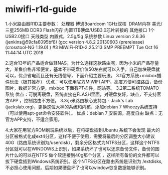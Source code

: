 # miwifi-r1d-guide

1.小米路由器R1D主要参数：
处理器	博通Boardcom 1GHz双核 
DRAM内存	美光/三星256MB DDR3
Flash闪存	内置1TB硬盘/USB3.0芯片转接的
其他接口	1个USB2.0接口
天线类型	内置式，2.5g/5g
系统参数	Linux version 2.6.36 (jenkins@59cfa6095bf8) (gcc version 4.8.2 20130603 (prerelease) (crosstool-NG 1.19.0) ) #3 MiWiFi-R1D-2.25.213 SMP PREEMPT Tue Oct 16 11:44:14 UTC 2018


2.这台13年的产品适合做轻NAS，为什么选择这款路由呢，因为小米的产品存量大，某鱼价格非常便宜，基本不带硬盘价位50左右就可以入手，自己加块硬盘就可以，优点省电而且还有无线信号，下面介绍主要玩法。
3.1官方系统+mixbox插件玩法（极其推荐）
	优点：可以使用官方MIWIFI APP，高度方便可控路由，备份图片，数据非常方便，mixbox 下面有PT插件，网站等。
3.2第二系统TOMATO系统
优点：可脱离硬盘，系统直接在FLASH里面，对硬盘友好，缺点，不支持官方APP ，控制路由不方便。
3.3小米路由核心支持包 - Jack's Lab (jackslab.org)，更换这位大神的系统和内核，添加debian 7 Wheezy系统支持（可以使用apt-get命令安装软件）。
优点：debian 7 安装源，高度自由
缺点：无官方APP支持，不适合家用。

4.大家在用官方ROM刷玩系统以后，在将硬盘插到Ubuntu 系统下会发现 最大的分区被格式化成ext4分区，这样不便于使用，需要将最后的分区调整大小建议40G（路由系统识别为/userdisk），剩余分区格式为NTFS分区，这样这个NTFS分区就可以在WINDOWS上识别，如果系统坏了也可以还原备份文件，备份的图片什么的可以在NTFS 做个软连接到40g那个分区 ，这样所有备份的文件都可以拔下硬盘插到Windows系统识别。这个NTFS分区在路由系统是识别为 /extdisks,不必担心使用问题。后期如果硬盘坏了也可以window恢复数据能够识别。

